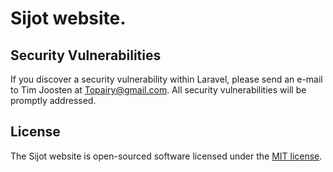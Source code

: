 # Sijot website.

## Security Vulnerabilities

If you discover a security vulnerability within Laravel, please send an e-mail to Tim Joosten at Topairy@gmail.com. All security vulnerabilities will be promptly addressed.

## License

The Sijot website is open-sourced software licensed under the [MIT license](http://opensource.org/licenses/MIT).
